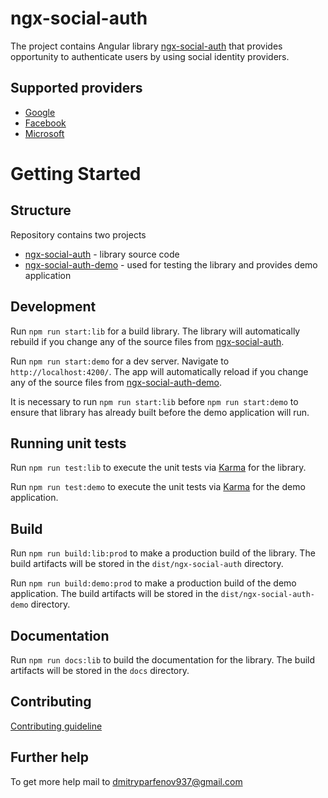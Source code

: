 # ngx-social-auth

The project contains Angular library [ngx-social-auth](https://www.npmjs.com/package/ngx-social-auth) that provides opportunity to authenticate users by using social identity providers.

## Supported providers
 
 - [Google](https://developers.google.com/identity/sign-in/web/reference)
 - [Facebook](https://developers.facebook.com/docs/javascript)
 - [Microsoft](https://azuread.github.io/microsoft-authentication-library-for-js/ref/msal-browser/)

# Getting Started

## Structure

Repository contains two projects

 - [ngx-social-auth](https://github.com/dmytro-parfenov/ngx-social-auth/tree/master/projects/ngx-social-auth) - library source code
 - [ngx-social-auth-demo](https://github.com/dmytro-parfenov/ngx-social-auth/tree/master/projects/ngx-social-auth-demo) - used for testing the library and provides demo application 


## Development

Run `npm run start:lib` for a build library. The library will automatically rebuild if you change any of the source files from [ngx-social-auth](https://github.com/dmytro-parfenov/ngx-social-auth/tree/master/projects/ngx-social-auth).

Run `npm run start:demo` for a dev server. Navigate to `http://localhost:4200/`. The app will automatically reload if you change any of the source files from [ngx-social-auth-demo](https://github.com/dmytro-parfenov/ngx-social-auth/tree/master/projects/ngx-social-auth-demo).

It is necessary to run `npm run start:lib` before `npm run start:demo` to ensure that library has already built before the demo application will run.

## Running unit tests

Run `npm run test:lib` to execute the unit tests via [Karma](https://karma-runner.github.io) for the library.

Run `npm run test:demo` to execute the unit tests via [Karma](https://karma-runner.github.io) for the demo application.

## Build

Run `npm run build:lib:prod` to make a production build of the library. The build artifacts will be stored in the `dist/ngx-social-auth` directory.

Run `npm run build:demo:prod` to make a production build of the demo application. The build artifacts will be stored in the `dist/ngx-social-auth-demo` directory.

## Documentation

Run `npm run docs:lib` to build the documentation for the library. The build artifacts will be stored in the `docs` directory.

## Contributing

[Contributing guideline](https://github.com/dmytro-parfenov/ngx-social-auth/blob/master/CONTRIBUTING.md)

## Further help

To get more help mail to [dmitryparfenov937@gmail.com](mailto:dmitryparfenov937@gmail.com?subject=[GitHub]%20ngx-social-auth)
